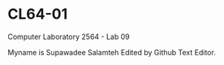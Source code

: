 # CL64-01
Computer Laboratory 2564 - Lab 09

Myname is Supawadee Salamteh
Edited by Github Text Editor.
